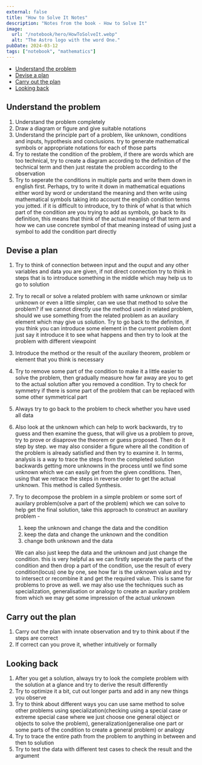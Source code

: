 ```yaml
---
external: false
title: "How to Solve It Notes"
description: "Notes from the book - How to Solve It"
image:
  url: "/notebook/hero/HowToSolveIt.webp"
  alt: "The Astro logo with the word One."
pubDate: 2024-03-12
tags: ["notebook", "mathematics"]
---
```


- [Understand the problem](#understand-the-problem)
- [Devise a plan](#devise-a-plan)
- [Carry out the plan](#carry-out-the-plan)
- [Looking back](#looking-back)

## Understand the problem
1. Understand the problem completely
2. Draw a diagram or figure and give suitable notations
3. Understand the principle part of a problem, like unknown, conditions and inputs, hypothesis and conclusions. try to generate mathematical symbols or appropriate notations for each of those parts
4. Try to restate the condition of the problem, if there are words which are too technical, try to create a diagram according to the definition of the technical term and then just restate the problem according to the observation
5. Try to seperate the conditions in multiple parts and write them down in english first. Perhaps, try to write it down in mathematical equations either word by word or understand the meaning and then write using mathematical symbols taking into account the english condition terms you jotted. if it is difficult to introduce, try to think of what is that which part of the condition are you trying to add as symbols, go back to its definition, this means that think of the actual meaning of that term and how we can use concrete symbol of that meaning instead of using just a symbol to add the condition part directly

## Devise a plan

1. Try to think of connection between input and the ouput and any other variables and data you are given, if not direct connection try to think in steps that is to introduce something in the middle which may help us to go to solution
2. Try to recall or solve a related problem with same unknown or similar unknown or even a little simpler, can we use that method to solve the problem? if we cannot directly use the method used in related problem, should we use something from the related problem as an auxilary element which may give us solution. Try to go back to the definiton, if you think you can introduce some element in the current problem dont just say it introduce it to see what happens and then try to look at the problem with different viewpoint
3. Introduce the method or the result of the auxilary theorem, problem or element that you think is necessary
4. Try to remove some part of the condition to make it a little easier to solve the problem, then gradually measure how far away are you to get to the actual solution after you removed a condition. Try to check for symmetry if there is some part of the problem that can be replaced with some other symmetrical part
5. Always try to go back to the problem to check whether you have used all data
6. Also look at the unknown which can help to work backwards, try to guess and then examine the guess, that will give us a problem to prove, try to prove or disaprove the theorem or guess proposed. Then do it step by step. we may also consider a figure where all the condition of the problem is already satisfied and then try to examine it. In terms, analysis is a way to trace the steps from the completed solution backwards getting more unknowns in the process until we find some unknown which we can easily get from the given conditions. Then, using that we retrace the steps in reverse order to get the actual unknown. This method is called Synthesis.
7. Try to decompose the problem in a simple problem or some sort of auxilary problem(solve a part of the problem) which we can solve to help get the final solution, take this approach to construct an auxilary problem -
   1. keep the unknown and change the data and the condition
   2. keep the data and change the unknown and the condition
   3. change both unknown and the data

   We can also just keep the data and the unknown and just change the condition. this is very helpful as we can firstly seperate the parts of the condition and then drop a part of the condition, use the result of every condition(locus) one by one, see how far is the unknown value and try to intersect or recombine it and get the required value. This is same for problems to prove as well. we may also use the techniques such as specialization, generalisation or analogy to create an auxilary problem from which we may get some impression of the actual unknown

## Carry out the plan

1. Carry out the plan with innate observation and try to think about if the steps are correct
2. If correct can you prove it, whether intuitively or formally

## Looking back

1. After you get a solution, always try to look the complete problem with the solution at a glance and try to derive the result differently
2. Try to optimize it a bit, cut out longer parts and add in any new things you observe
3. Try to think about different ways you can use same method to solve other problems using specialization(checking using a special case or extreme special case where we just choose one general object or objects to solve the problem), generalization(generalise one part or some parts of the condition to create a general problem) or analogy
4. Try to trace the entire path from the problem to anything in between and then to solution
5. Try to test the data with different test cases to check the result and the argument
